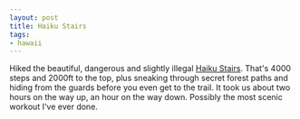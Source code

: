 ```yaml
---
layout: post
title: Haiku Stairs
tags:
- hawaii
---
```


Hiked the beautiful, dangerous and slightly illegal [Haiku Stairs](http://unrealhawaii.com/2010/05/haiku-stairs/). That's 4000 steps and 2000ft to the top, plus sneaking through secret forest paths and hiding from the guards before you even get to the trail. It took us about two hours on the way up, an hour on the way down. Possibly the most scenic workout I've ever done.
